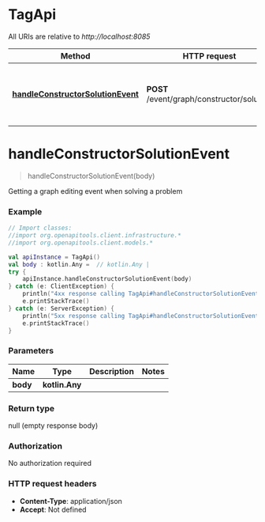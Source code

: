 # TagApi

All URIs are relative to *http://localhost:8085*

Method | HTTP request | Description
------------- | ------------- | -------------
[**handleConstructorSolutionEvent**](TagApi.md#handleConstructorSolutionEvent) | **POST** /event/graph/constructor/solution | Getting a graph editing event when solving a problem


<a name="handleConstructorSolutionEvent"></a>
# **handleConstructorSolutionEvent**
> handleConstructorSolutionEvent(body)

Getting a graph editing event when solving a problem

### Example
```kotlin
// Import classes:
//import org.openapitools.client.infrastructure.*
//import org.openapitools.client.models.*

val apiInstance = TagApi()
val body : kotlin.Any =  // kotlin.Any | 
try {
    apiInstance.handleConstructorSolutionEvent(body)
} catch (e: ClientException) {
    println("4xx response calling TagApi#handleConstructorSolutionEvent")
    e.printStackTrace()
} catch (e: ServerException) {
    println("5xx response calling TagApi#handleConstructorSolutionEvent")
    e.printStackTrace()
}
```

### Parameters

Name | Type | Description  | Notes
------------- | ------------- | ------------- | -------------
 **body** | **kotlin.Any**|  |

### Return type

null (empty response body)

### Authorization

No authorization required

### HTTP request headers

 - **Content-Type**: application/json
 - **Accept**: Not defined

